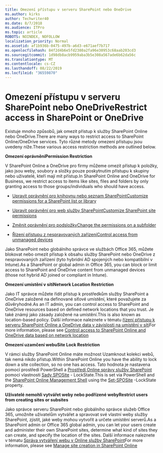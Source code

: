```yaml
---
title: Omezení přístupu v serveru SharePoint nebo OneDrive
ms.author: kirks
author: Techwriter40
ms.date: 8/7/2018
ms.audience: ITPro
ms.topic: article
ROBOTS: NOINDEX, NOFOLLOW
localization_priority: Normal
ms.assetid: af1b936b-0475-497b-a6d3-e671aef7b717
ms.openlocfilehash: 84f2d4b6e5fd2380a2fa96e30953c68aab203cd3
ms.sourcegitcommit: 1d98db8acb9959aba3b5e308a567ade6b62da56c
ms.translationtype: MT
ms.contentlocale: cs-CZ
ms.lasthandoff: 08/22/2019
ms.locfileid: "36559870"
---
```

# <a name="restrict-access-in-sharepoint-or-onedrive"></a><span data-ttu-id="69ff0-102">Omezení přístupu v serveru SharePoint nebo OneDrive</span><span class="sxs-lookup"><span data-stu-id="69ff0-102">Restrict access in SharePoint or OneDrive</span></span>

<span data-ttu-id="69ff0-103">Existuje mnoho způsobů, jak omezit přístup k služby SharePoint Online nebo OneDrive.</span><span class="sxs-lookup"><span data-stu-id="69ff0-103">There are many ways to restrict access to SharePoint Online/OneDrive services.</span></span> <span data-ttu-id="69ff0-104">Tyto různé metody omezení přístupu jsou uvedeny níže.</span><span class="sxs-lookup"><span data-stu-id="69ff0-104">These various access restriction methods are outlined below.</span></span> 

<span data-ttu-id="69ff0-105">**Omezení oprávnění**</span><span class="sxs-lookup"><span data-stu-id="69ff0-105">**Permission Restriction**</span></span>

<span data-ttu-id="69ff0-106">V SharePoint Online a OneDrive pro firmy můžeme omezit přístup k položky, jako jsou weby, soubory a složky pouze poskytnutím přístupu k skupiny nebo uživatelé, kteří mají mít přístup.</span><span class="sxs-lookup"><span data-stu-id="69ff0-106">In SharePoint Online and OneDrive for Business, we restrict access to items like sites, files and folders by only granting access to those groups/individuals who should have access.</span></span>

- [<span data-ttu-id="69ff0-107">Upravit oprávnění pro knihovnu nebo seznam SharePoint</span><span class="sxs-lookup"><span data-stu-id="69ff0-107">Customize permissions for a SharePoint list or library</span></span>](https://support.office.com/article/Customize-permissions-for-a-SharePoint-list-or-library-02d770f3-59eb-4910-a608-5f84cc297782)

- [<span data-ttu-id="69ff0-108">Upravit oprávnění pro web služby SharePoint</span><span class="sxs-lookup"><span data-stu-id="69ff0-108">Customize SharePoint site permissions</span></span>](https://docs.microsoft.com/sharepoint/customize-sharepoint-site-permissions)

- [<span data-ttu-id="69ff0-109">Změnit oprávnění pro podsložky</span><span class="sxs-lookup"><span data-stu-id="69ff0-109">Change the permissions on a subfolder</span></span>](https://support.office.com/article/Change-the-permissions-on-a-subfolder-5427BD7C-F20A-4F75-8CF2-5359DD45A1A6)

- [<span data-ttu-id="69ff0-110">Řízení přístupu z nespravovaných zařízení</span><span class="sxs-lookup"><span data-stu-id="69ff0-110">Control access from unmanaged devices</span></span>](https://docs.microsoft.com/sharepoint/control-access-from-unmanaged-devices)

<span data-ttu-id="69ff0-111">Jako SharePoint nebo globálního správce ve službách Office 365, můžete blokovat nebo omezit přístup k obsahu služby SharePoint nebo OneDrive z nespravovaných zařízení (tyto hybridní AD spojených nebo kompatibilní v Intune).</span><span class="sxs-lookup"><span data-stu-id="69ff0-111">As a SharePoint or global admin in Office 365, you can block or limit access to SharePoint and OneDrive content from unmanaged devices (those not hybrid AD joined or compliant in Intune).</span></span>

<span data-ttu-id="69ff0-112">**Omezení umístění v síti**</span><span class="sxs-lookup"><span data-stu-id="69ff0-112">**Network Location Restriction**</span></span>

<span data-ttu-id="69ff0-113">Jako IT správce můžete řídit přístup k prostředkům služby SharePoint a OneDrive založené na definované síťové umístění, které považujete za důvěryhodné.</span><span class="sxs-lookup"><span data-stu-id="69ff0-113">As an IT admin, you can control access to SharePoint and OneDrive resources based on defined network locations that you trust.</span></span> <span data-ttu-id="69ff0-114">Je také známý jako zásady založené na umístění.</span><span class="sxs-lookup"><span data-stu-id="69ff0-114">This is also known as location-based policy.</span></span> <span data-ttu-id="69ff0-115">Další informace naleznete v tématu [řízení přístupu k serveru SharePoint Online a OneDrive data v závislosti na umístění v síti](https://docs.microsoft.com/sharepoint/control-access-based-on-network-location)</span><span class="sxs-lookup"><span data-stu-id="69ff0-115">For more information, please see [Control access to SharePoint Online and OneDrive data based on network location](https://docs.microsoft.com/sharepoint/control-access-based-on-network-location)</span></span>

<span data-ttu-id="69ff0-116">**Omezení uzamčení webu**</span><span class="sxs-lookup"><span data-stu-id="69ff0-116">**Site Lock Restriction**</span></span> 

<span data-ttu-id="69ff0-117">V rámci služby SharePoint Online máte možnost Uzamknout kolekci webů, tak nemá nikdo přístup.</span><span class="sxs-lookup"><span data-stu-id="69ff0-117">Within SharePoint Online you have the ability to lock down a site collection, so no one has access.</span></span> <span data-ttu-id="69ff0-118">Tato hodnota je nastavena pomocí prostředí PowerShell a [Prostředí Online správy služby SharePoint](https://docs.microsoft.com/powershell/sharepoint/sharepoint-online/connect-sharepoint-online?view=sharepoint-ps) pomocí vlastnosti [Sady SPOSite](https://docs.microsoft.com/powershell/module/sharepoint-online/set-sposite?view=sharepoint-ps) - LockState.</span><span class="sxs-lookup"><span data-stu-id="69ff0-118">This is set via PowerShell and the [SharePoint Online Management Shell](https://docs.microsoft.com/powershell/sharepoint/sharepoint-online/connect-sharepoint-online?view=sharepoint-ps) using the [Set-SPOSite](https://docs.microsoft.com/powershell/module/sharepoint-online/set-sposite?view=sharepoint-ps) -LockState property.</span></span>

<span data-ttu-id="69ff0-119">**Uživatelé nemohli vytvářet weby nebo podřízené weby**</span><span class="sxs-lookup"><span data-stu-id="69ff0-119">**Restrict users from creating sites or subsites**</span></span>

<span data-ttu-id="69ff0-120">Jako správce serveru SharePoint nebo globálního správce služeb Office 365, umožníte uživatelům vytvářet a spravovat své vlastní weby služby SharePoint, zjistit, jaké weby mohou vytvořit a určete umístění serverů.</span><span class="sxs-lookup"><span data-stu-id="69ff0-120">As a SharePoint admin or Office 365 global admin, you can let your users create and administer their own SharePoint sites, determine what kind of sites they can create, and specify the location of the sites.</span></span> <span data-ttu-id="69ff0-121">Další informace naleznete v tématu [Správa vytváření webu v Online služby SharePoint](https://docs.microsoft.com/sharepoint/manage-site-creation)</span><span class="sxs-lookup"><span data-stu-id="69ff0-121">For more information, please see [Manage site creation in SharePoint Online](https://docs.microsoft.com/sharepoint/manage-site-creation)</span></span>

